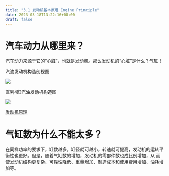 ```yaml
---
title: "3.1 发动机基本原理 Engine Principle"
date: 2023-03-18T13:22:16+08:00
draft: false
---
```


# 汽车动力从哪里来？

汽车动力来源于它的“心脏”，也就是发动机。那么发动机的“心脏”是什么？气缸！

汽油发动机构造剖视图

![](https://res.weread.qq.com/wrepub/epub_26688761_42)

直列4缸汽油发动机构造图

![](https://res.weread.qq.com/wrepub/epub_26688761_43)

[发动机原理](http://v.youku.com/v_show/id_XMTQ4MTgxNDcxMg==.html?from=s1.8-1-1.2)

# 气缸数为什么不能太多？

在同样功率的要求下，缸数越多，缸径就可越小，转速就可提高，发动机的运转平衡性也更好。但是，随着气缸数的增加，发动机的零部件数也成比例增加，从
而使发动机结构更复杂、可靠性降低、重量增加、制造成本和使用费用增加、油耗增加等。
